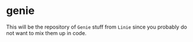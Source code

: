 # genie
This will be the repository of `Genie` stuff from `Linie` since you probably do not want to mix them up in code.

